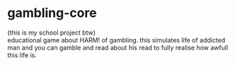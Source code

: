 # gambling-core
(this is my school project btw) <br>
educational game about HARM! of gambling.
this simulates life of addicted man and you can gamble and read about his read to fully realise how awfull this life is.

